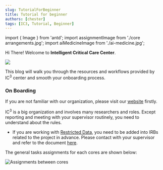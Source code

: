 ```yaml
---
slug: TutorialForBeginner
title: Tutorial for beginner
authors: [chester]
tags: [IC3, Tutorial, Beginner]
---
```


import { Image } from 'antd';
import assignmentImage from './core arrangements.jpg';
import aiMedicineImage from './ai-medicine.jpg';

Hi There! Welcome to **Intelligent Critical Care Center**. 

<Image src={aiMedicineImage} />

This blog will walk you through the resources and workflows provided by IC<sup>3</sup> center and smooth your onboarding process. 

<!--truncate-->

### On Boarding 

If you are not familiar with our organization, please visit our [website](https://ic3.center.ufl.edu) firstly. 

IC<sup>3</sup> is a big organization and involves many researchers and roles. Except reporting and meeting with your supervisor routinely, you need to understand about the rules.

- If you are working with [Restricted Data](https://it.ufl.edu/it-policies/information-security/related-standards-and-documents/data-classification-guidelines/), you need to be added into IRBs related to the project in advance. Please contact with your supervisor and refer to the document [here](/docs/tutorials/For%20PI/Accesses).

The general tasks assignments for each cores are shown below:

<Image src={assignmentImage} alt="Assignments between cores" />
